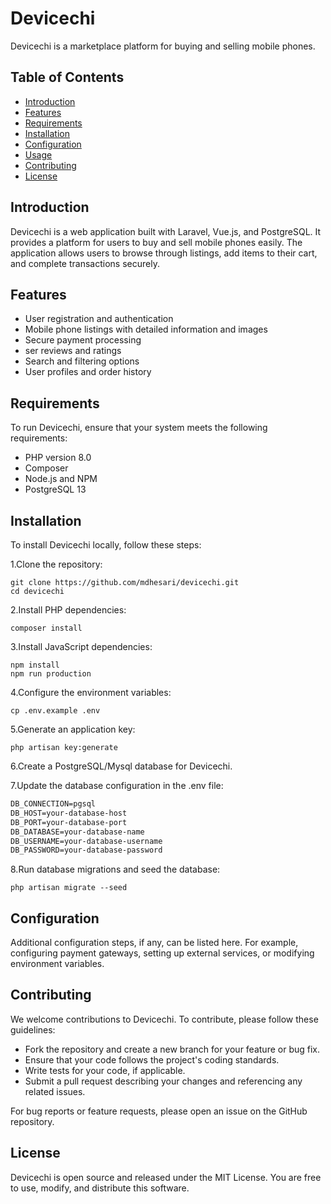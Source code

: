 # Devicechi

Devicechi is a marketplace platform for buying and selling mobile phones.

## Table of Contents

- [Introduction](#introduction)
- [Features](#features)
- [Requirements](#requirements)
- [Installation](#installation)
- [Configuration](#configuration)
- [Usage](#usage)
- [Contributing](#contributing)
- [License](#license)

## Introduction

Devicechi is a web application built with Laravel, Vue.js, and PostgreSQL. It provides a platform for users to buy and sell mobile phones easily. The application allows users to browse through listings, add items to their cart, and complete transactions securely.

## Features

- User registration and authentication
- Mobile phone listings with detailed information and images
- Secure payment processing
- ser reviews and ratings
- Search and filtering options
- User profiles and order history

## Requirements

To run Devicechi, ensure that your system meets the following requirements:

- PHP version 8.0
- Composer
- Node.js and NPM
- PostgreSQL 13

## Installation

To install Devicechi locally, follow these steps:

1.Clone the repository:

```shell
git clone https://github.com/mdhesari/devicechi.git
cd devicechi
```

2.Install PHP dependencies:

```shell
composer install
```

3.Install JavaScript dependencies:

```shell
npm install
npm run production
```

4.Configure the environment variables:

```shell
cp .env.example .env
```

5.Generate an application key:

```shell
php artisan key:generate
```

6.Create a PostgreSQL/Mysql database for Devicechi.

7.Update the database configuration in the .env file:

```markdown
DB_CONNECTION=pgsql
DB_HOST=your-database-host
DB_PORT=your-database-port
DB_DATABASE=your-database-name
DB_USERNAME=your-database-username
DB_PASSWORD=your-database-password
```

8.Run database migrations and seed the database:

```shell
php artisan migrate --seed
```

## Configuration

Additional configuration steps, if any, can be listed here. For example, configuring payment gateways, setting up external services, or modifying environment variables.

## Contributing

We welcome contributions to Devicechi. To contribute, please follow these guidelines:

* Fork the repository and create a new branch for your feature or bug fix.
* Ensure that your code follows the project's coding standards.
* Write tests for your code, if applicable.
* Submit a pull request describing your changes and referencing any related issues.

For bug reports or feature requests, please open an issue on the GitHub repository.

## License

Devicechi is open source and released under the MIT License. You are free to use, modify, and distribute this software.

